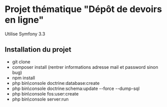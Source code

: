 Projet thématique "Dépôt de devoirs en ligne"
========================

Utilise Symfony 3.3

## Installation du projet

- git clone
- composer install (rentrer informations adresse mail et password sinon bug)
- npm install
- php bin\console doctrine:database:create
- php bin\console doctrine:schema:update --force --dump-sql
- php bin\console fos:user:create
- php bin\console server:run



